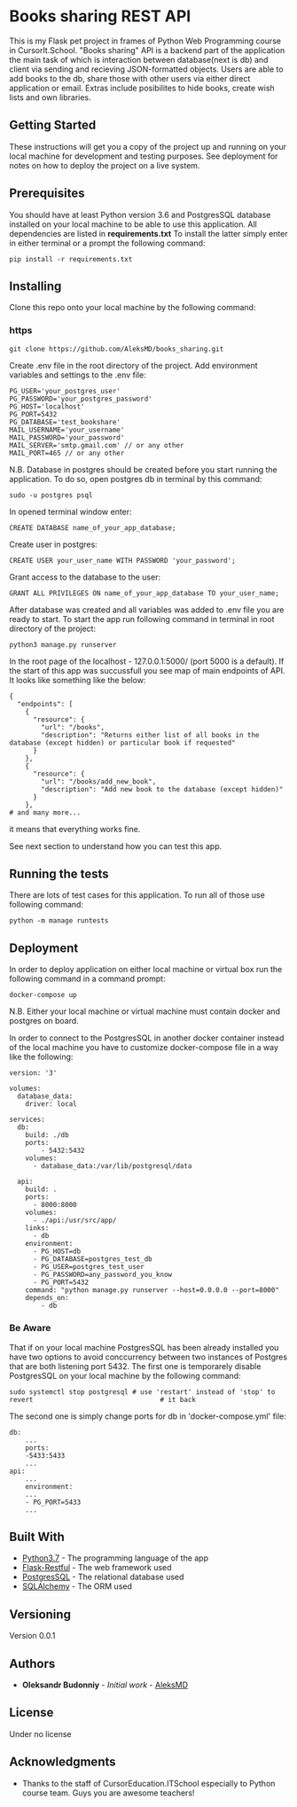 # Books sharing REST API

This is my Flask pet project in frames of Python Web Programming course in CursorIt.School.
"Books sharing" API is a backend part of the application the main task of which is interaction between database(next is db) and client via sending and recieving JSON-formatted objects. Users are able to add books to the db, share those with other users via either direct application or email. Extras include posibilites to hide books, create wish lists and own libraries.

## Getting Started

These instructions will get you a copy of the project up and running on your local machine for development and testing purposes. See deployment for notes on how to deploy the project on a live system.

## Prerequisites

You should have at least Python version 3.6 and PostgresSQL database installed on your local machine to be able to use this application. All dependencies are listed in **requirements.txt** To install the latter simply enter in either terminal or a prompt the following command:

```
pip install -r requirements.txt

```

## Installing

Clone this repo onto your local machine by the following command:

### https
```
git clone https://github.com/AleksMD/books_sharing.git

```
Create .env file in the root directory of the project.
Add environment variables and settings to the .env file:

```
PG_USER='your_postgres_user'
PG_PASSWORD='your_postgres_password'
PG_HOST='localhost'
PG_PORT=5432
PG_DATABASE='test_bookshare'
MAIL_USERNAME='your_username'
MAIL_PASSWORD='your_password'
MAIL_SERVER='smtp.gmail.com' // or any other
MAIL_PORT=465 // or any other
```
N.B. Database in postgres should be created before you start running the application.
To do so, open postgres db in terminal by this command:

```
sudo -u postgres psql
```
In opened terminal window enter:

```
CREATE DATABASE name_of_your_app_database;

```

Create user in postgres:

```
CREATE USER your_user_name WITH PASSWORD 'your_password';

```

Grant access to the database to the user:
```
GRANT ALL PRIVILEGES ON name_of_your_app_database TO your_user_name;
```

After database was created and all variables was added to .env file you are ready to start.
To start the app run following command in terminal in root directory of the project:
```
python3 manage.py runserver

```
In the root page of the localhost - 127.0.0.1:5000/ (port 5000 is a default).
If the start of this app was succussfull you see map of main endpoints of API. It looks like something like the below:

```
{
  "endpoints": [
    {
      "resource": {
        "url": "/books",
        "description": "Returns either list of all books in the database (except hidden) or particular book if requested"
      }
    },
    {
      "resource": {
        "url": "/books/add_new_book",
        "description": "Add new book to the database (except hidden)"
      }
    },
# and many more...
```
it means that everything works fine.

See next section to understand how you can test this app.

## Running the tests
There are lots of test cases for this application.
To run all of those use following command:

```
python -m manage runtests

```

## Deployment

In order to deploy application on either local machine or virtual box run the following command in a command prompt:

```
docker-compose up

```
N.B. Either your local machine or virtual machine must contain docker and postgres on board.

In order to connect to the PostgresSQL in another docker container instead of the local machine you have to customize
docker-compose file in a way like the following:
```
version: '3'

volumes:
  database_data:
    driver: local

services:
  db:
    build: ./db
    ports:
        - 5432:5432
    volumes:
      - database_data:/var/lib/postgresql/data

  api:
    build: .
    ports:
      - 8000:8000
    volumes:
      - ./api:/usr/src/app/
    links:
      - db
    environment:
      - PG_HOST=db
      - PG_DATABASE=postgres_test_db
      - PG_USER=postgres_test_user
      - PG_PASSWORD=any_password_you_know
      - PG_PORT=5432
    command: "python manage.py runserver --host=0.0.0.0 --port=8000"
    depends_on:
        - db
``` 
### Be Aware
That if on your local machine PostgresSQL has been already installed you have two options to avoid conccurrency between two instances of Postgres that are both listening port 5432.
The first one is temporarely disable PostgresSQL on your local machine by the following command:
```
sudo systemctl stop postgresql # use 'restart' instead of 'stop' to revert                                # it back
```
The second one is simply change ports for db in 'docker-compose.yml' file:
```
db:
    ...
    ports:
    -5433:5433
    ...
api:
    ...
    environment:
    ...
    - PG_PORT=5433
    ...
```
## Built With

* [Python3.7](https://www.python.org) - The programming language of the app
* [Flask-Restful](https://maven.apache.org/) - The web framework used
* [PostgresSQL](https://rometools.github.io/rome/) - The relational database used
* [SQLAlchemy](https://www.sqlalchemy.org) - The ORM used

## Versioning

Version 0.0.1

## Authors

* **Oleksandr Budonniy** - *Initial work* - [AleksMD](https://github.com/AleksMD)

## License

Under no license

## Acknowledgments

* Thanks to the staff of CursorEducation.ITSchool especially to Python course team. Guys you are awesome teachers! 

